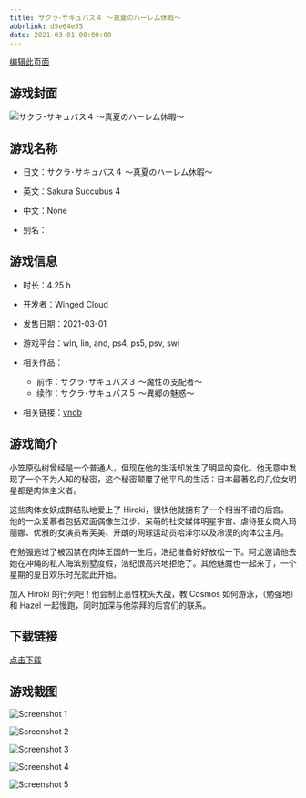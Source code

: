 ```yaml
---
title: サクラ･サキュバス４ ～真夏のハーレム休暇～
abbrlink: d5e64e55
date: 2021-03-01 00:00:00
---
```

[编辑此页面](https://github.com/ACG-3/ADV3-source/blob/main/source/_posts/games/%E3%82%B5%E3%82%AF%E3%83%A9%EF%BD%A5%E3%82%B5%E3%82%AD%E3%83%A5%E3%83%90%E3%82%B9%EF%BC%94%20%EF%BD%9E%E7%9C%9F%E5%A4%8F%E3%81%AE%E3%83%8F%E3%83%BC%E3%83%AC%E3%83%A0%E4%BC%91%E6%9A%87%EF%BD%9E.md)

## 游戏封面

![サクラ･サキュバス４ ～真夏のハーレム休暇～](https://pan.timero.xyz/d/onedrive/img_lib_001/%E3%82%B5%E3%82%AF%E3%83%A9%EF%BD%A5%E3%82%B5%E3%82%AD%E3%83%A5%E3%83%90%E3%82%B9%EF%BC%94%20%EF%BD%9E%E7%9C%9F%E5%A4%8F%E3%81%AE%E3%83%8F%E3%83%BC%E3%83%AC%E3%83%A0%E4%BC%91%E6%9A%87%EF%BD%9E_cover.avif)


## 游戏名称

- 日文：サクラ･サキュバス４ ～真夏のハーレム休暇～
- 英文：Sakura Succubus 4
- 中文：None

- 别名：


## 游戏信息

- 时长：4.25 h
- 开发者：Winged Cloud
- 发售日期：2021-03-01
- 游戏平台：win, lin, and, ps4, ps5, psv, swi
- 相关作品：
   - 前作：サクラ･サキュバス３ ～魔性の支配者～
   - 续作：サクラ･サキュバス５ ～異郷の魅惑～

- 相关链接：[vndb](https://vndb.org/v30342)


## 游戏简介

小笠原弘树曾经是一个普通人，但现在他的生活却发生了明显的变化。他无意中发现了一个不为人知的秘密，这个秘密颠覆了他平凡的生活：日本最著名的几位女明星都是肉体主义者。

这些肉体女妖成群结队地爱上了 Hiroki，很快他就拥有了一个相当不错的后宫。他的一众爱慕者包括双面偶像生江步、呆萌的社交媒体明星宇宙、虐待狂女商人玛丽娜、优雅的女演员希芙美、开朗的网球运动员哈泽尔以及冷漠的肉体公主月。

在勉强逃过了被囚禁在肉体王国的一生后，浩纪准备好好放松一下。阿尤邀请他去她在冲绳的私人海滨别墅度假，浩纪很高兴地拒绝了。其他魅魔也一起来了，一个星期的夏日欢乐时光就此开始。

加入 Hiroki 的行列吧！他会制止恶性枕头大战，教 Cosmos 如何游泳，（勉强地）和 Hazel 一起慢跑，同时加深与他崇拜的后宫们的联系。


## 下载链接

[点击下载](https://pan.timero.xyz/onedrive/adv_lib_001/%E3%82%B5%E3%82%AF%E3%83%A9%EF%BD%A5%E3%82%B5%E3%82%AD%E3%83%A5%E3%83%90%E3%82%B9%EF%BC%94%20%EF%BD%9E%E7%9C%9F%E5%A4%8F%E3%81%AE%E3%83%8F%E3%83%BC%E3%83%AC%E3%83%A0%E4%BC%91%E6%9A%87%EF%BD%9E)


## 游戏截图


![Screenshot 1](https://pan.timero.xyz/d/onedrive/img_lib_001/%E3%82%B5%E3%82%AF%E3%83%A9%EF%BD%A5%E3%82%B5%E3%82%AD%E3%83%A5%E3%83%90%E3%82%B9%EF%BC%94%20%EF%BD%9E%E7%9C%9F%E5%A4%8F%E3%81%AE%E3%83%8F%E3%83%BC%E3%83%AC%E3%83%A0%E4%BC%91%E6%9A%87%EF%BD%9E_Screenshot_1.avif)

![Screenshot 2](https://pan.timero.xyz/d/onedrive/img_lib_001/%E3%82%B5%E3%82%AF%E3%83%A9%EF%BD%A5%E3%82%B5%E3%82%AD%E3%83%A5%E3%83%90%E3%82%B9%EF%BC%94%20%EF%BD%9E%E7%9C%9F%E5%A4%8F%E3%81%AE%E3%83%8F%E3%83%BC%E3%83%AC%E3%83%A0%E4%BC%91%E6%9A%87%EF%BD%9E_Screenshot_2.avif)

![Screenshot 3](https://pan.timero.xyz/d/onedrive/img_lib_001/%E3%82%B5%E3%82%AF%E3%83%A9%EF%BD%A5%E3%82%B5%E3%82%AD%E3%83%A5%E3%83%90%E3%82%B9%EF%BC%94%20%EF%BD%9E%E7%9C%9F%E5%A4%8F%E3%81%AE%E3%83%8F%E3%83%BC%E3%83%AC%E3%83%A0%E4%BC%91%E6%9A%87%EF%BD%9E_Screenshot_3.avif)

![Screenshot 4](https://pan.timero.xyz/d/onedrive/img_lib_001/%E3%82%B5%E3%82%AF%E3%83%A9%EF%BD%A5%E3%82%B5%E3%82%AD%E3%83%A5%E3%83%90%E3%82%B9%EF%BC%94%20%EF%BD%9E%E7%9C%9F%E5%A4%8F%E3%81%AE%E3%83%8F%E3%83%BC%E3%83%AC%E3%83%A0%E4%BC%91%E6%9A%87%EF%BD%9E_Screenshot_4.avif)

![Screenshot 5](https://pan.timero.xyz/d/onedrive/img_lib_001/%E3%82%B5%E3%82%AF%E3%83%A9%EF%BD%A5%E3%82%B5%E3%82%AD%E3%83%A5%E3%83%90%E3%82%B9%EF%BC%94%20%EF%BD%9E%E7%9C%9F%E5%A4%8F%E3%81%AE%E3%83%8F%E3%83%BC%E3%83%AC%E3%83%A0%E4%BC%91%E6%9A%87%EF%BD%9E_Screenshot_5.avif)

